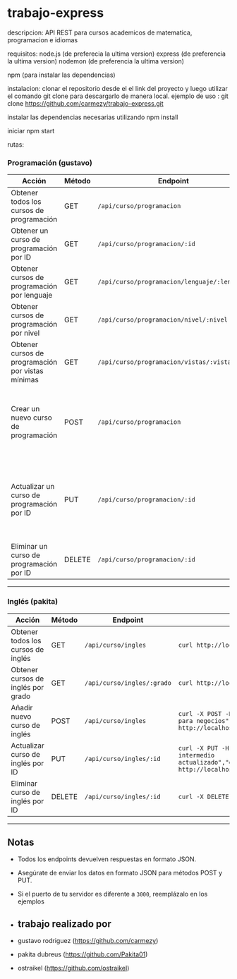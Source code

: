 # trabajo-express

descripcion: API REST para cursos academicos de matematica, programacion e idiomas

requisitos:
node.js (de preferecia la ultima version)
express (de preferencia la ultima version)
nodemon (de preferencia la ultima version)

npm (para instalar las dependencias)

instalacion:
clonar el repositorio desde el el link del proyecto y luego utilizar el comando git clone para descargarlo de manera local.
ejemplo de uso : git clone https://github.com/carmezy/trabajo-express.git

instalar las dependencias necesarias utilizando npm install

iniciar npm start

rutas:

### Programación (gustavo)

| Acción                                              | Método | Endpoint                                         | Ejemplo uso en Insomnia                                                                                 |
|-----------------------------------------------------|--------|--------------------------------------------------|---------------------------------------------------------------------------------------------------------|
| Obtener todos los cursos de programación            | GET    | `/api/curso/programacion`                        | GET → http://localhost:3000/api/curso/programacion                                                      |
| Obtener un curso de programación por ID             | GET    | `/api/curso/programacion/:id`                    | GET → http://localhost:3000/api/curso/programacion/1                                                    |
| Obtener cursos de programación por lenguaje         | GET    | `/api/curso/programacion/lenguaje/:lenguaje`     | GET → http://localhost:3000/api/curso/programacion/lenguaje/javascript                                  |
| Obtener cursos de programación por nivel            | GET    | `/api/curso/programacion/nivel/:nivel`           | GET → http://localhost:3000/api/curso/programacion/nivel/basico                                         |
| Obtener cursos de programación por vistas mínimas   | GET    | `/api/curso/programacion/vistas/:vistas`         | GET → http://localhost:3000/api/curso/programacion/vistas/10000                                         |
| Crear un nuevo curso de programación                | POST   | `/api/curso/programacion`                        | POST → http://localhost:3000/api/curso/programacion<br>Body (JSON):<br>{<br>  "titulo": "aprende javascript",<br>  "lenguaje": "javascript",<br>  "vistas": 10000,<br>  "nivel": "basico"<br>} |
| Actualizar un curso de programación por ID          | PUT    | `/api/curso/programacion/:id`                    | PUT → http://localhost:3000/api/curso/programacion/1<br>Body (JSON):<br>{<br>  "id": 1,<br>  "titulo": "nuevo titulo",<br>  "lenguaje": "nuevo lenguaje",<br>  "vistas": 9999,<br>  "nivel": "avanzado"<br>} |
| Eliminar un curso de programación por ID            | DELETE | `/api/curso/programacion/:id`                    | DELETE → http://localhost:3000/api/curso/programacion/1                                                 |

---

### Inglés (pakita)

| Acción                                    | Método | Endpoint                          | Ejemplo uso                                                                                           |
|--------------------------------------------|--------|------------------------------------|-------------------------------------------------------------------------------------------------------|
| Obtener todos los cursos de inglés         | GET    | `/api/curso/ingles`               | `curl http://localhost:3000/api/curso/ingles`                                                         |
| Obtener cursos de inglés por grado         | GET    | `/api/curso/ingles/:grado`        | `curl http://localhost:3000/api/curso/ingles/avanzado`                                                |
| Añadir nuevo curso de inglés               | POST   | `/api/curso/ingles`               | `curl -X POST -H "Content-Type: application/json" -d '{"titulo":"ingles para negocios","grado":"avanzado","vistas":5000,"nivel":"avanzado"}' http://localhost:3000/api/curso/ingles` |
| Actualizar curso de inglés por ID          | PUT    | `/api/curso/ingles/:id`           | `curl -X PUT -H "Content-Type: application/json" -d '{"titulo":"ingles intermedio actualizado","grado":"intermedio","vistas":20000,"nivel":"intermedio"}' http://localhost:3000/api/curso/ingles/2` |
| Eliminar curso de inglés por ID            | DELETE | `/api/curso/ingles/:id`           | `curl -X DELETE http://localhost:3000/api/curso/ingles/2`                                             |

---

## Notas

- Todos los endpoints devuelven respuestas en formato JSON.
- Asegúrate de enviar los datos en formato JSON para métodos POST y PUT.
- Si el puerto de tu servidor es diferente a `3000`, reemplázalo en los ejemplos

- ## trabajo realizado por

- gustavo rodriguez (https://github.com/carmezy)
- pakita dubreus (https://github.com/Pakita01)
- ostraikel (https://github.com/ostraikel)
